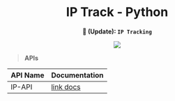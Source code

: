 <div align="center">

# IP Track - Python

**🐍 (Update): `IP Tracking`**

[![](https://img.shields.io/badge/Python-3776AB?style=for-the-badge&logo=python&logoColor=FFFFFF&color=111111)]()

</div>

> **APIs**

<div align="center">

**API Name** | **Documentation**
--- | ---
IP-API | [link docs](https://ip-api.com/docs/api:json)

</div>